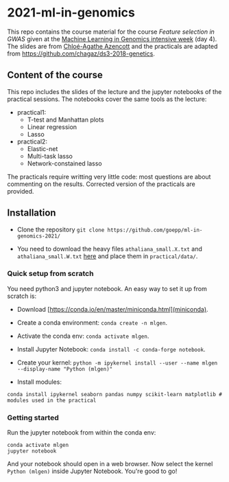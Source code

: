 # 2021-ml-in-genomics

This repo contains the course material for the course *Feature selection in GWAS* given at the [Machine Learning in Genomics intensive week](https://data-psl.github.io/intensive-week-genomics/) (day 4).
The slides are from [Chloé-Agathe Azencott](https://cazencott.info/) and the practicals are adapted from https://github.com/chagaz/ds3-2018-genetics.

## Content of the course

This repo includes the slides of the lecture and the jupyter notebooks of the practical sessions.
The notebooks cover the same tools as the lecture:
- practical1:
	- T-test and Manhattan plots
	- Linear regression
	- Lasso
- practical2:
	- Elastic-net
	- Multi-task lasso
	- Network-constained lasso

The practicals require writting very little code: most questions are about commenting on the results.
Corrected version of the practicals are provided.

## Installation

- Clone the repository `git clone https://github.com/goepp/ml-in-genomics-2021/`

- You need to download the heavy files `athaliana_small.X.txt` and `athaliana_small.W.txt` [here](https://plmbox.math.cnrs.fr/d/fcf6f52656a9451ead65/) and place them in `practical/data/`.

### Quick setup from scratch

You need python3 and jupyter notebook. An easy way to set it up from scratch is:

- Download [https://conda.io/en/master/miniconda.html](miniconda).

- Create a conda environment: `conda create -n mlgen`.

- Activate the conda env: `conda activate mlgen`.

- Install Jupyter Notebook: `conda install -c conda-forge notebook`.

- Create your kernel: `python -m ipykernel install --user --name mlgen --display-name "Python (mlgen)"`

- Install modules:
```
conda install ipykernel seaborn pandas numpy scikit-learn matplotlib # modules used in the practical
```

### Getting started

Run the jupyter notebook from within the conda env:
```
conda activate mlgen
jupyter notebook
```
And your notebook should open in a web browser. Now select the kernel `Python (mlgen)` inside Jupyter Notebook.
You're good to go!
